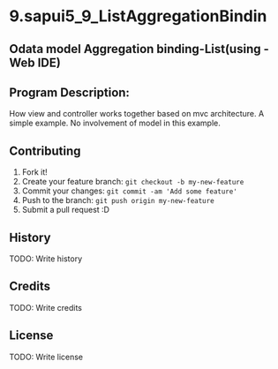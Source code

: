 # 9.sapui5_9_ListAggregationBindin

## Odata model Aggregation binding-List(using - Web IDE)

## Program Description:
How view and controller works together based on mvc architecture. A simple example. No involvement of model in this example.

## Contributing
1. Fork it!
2. Create your feature branch: `git checkout -b my-new-feature`
3. Commit your changes: `git commit -am 'Add some feature'`
4. Push to the branch: `git push origin my-new-feature`
5. Submit a pull request :D

## History
TODO: Write history

## Credits
TODO: Write credits

## License
TODO: Write license